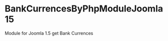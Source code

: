 BankCurrencesByPhpModuleJoomla15
================================

Module for Joomla 1.5 get Bank Currences